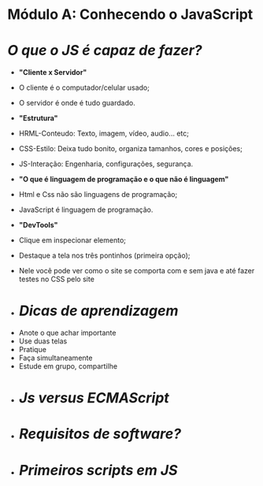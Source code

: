 # Módulo A: Conhecendo o JavaScript

<h1><i><b>O que o JS é capaz de fazer?</b></i></h1>

- <b>"Cliente x Servidor"</b>
- O cliente é o computador/celular usado;
- O servidor é onde é tudo guardado.

- <b>"Estrutura"</b>

- HRML-Conteudo: Texto, imagem, vídeo, audio... etc;
- CSS-Estilo: Deixa tudo bonito, organiza tamanhos, cores e posições;
- JS-Interação: Engenharia, configurações, segurança.

- <b>"O que é linguagem de programação e o que não é linguagem"</b>

- Html e Css não são linguagens de programação;
- JavaScript é linguagem de programação.

- <b>"DevTools"</b>

- Clique em inspecionar elemento;
- Destaque a tela nos três pontinhos (primeira opção);
- Nele você pode ver como o site se comporta com e sem java e até fazer testes no CSS pelo site

* <h1><i><b>Dicas de aprendizagem</b></i></h1>

- Anote o que achar importante
- Use duas telas
- Pratique
- Faça simultaneamente
- Estude em grupo, compartilhe

* <h1><i><b>Js versus ECMAScript</b></i></h1>



* <h1><i><b>Requisitos de software?</b></i></h1>



* <h1><i><b>Primeiros scripts em JS</b></i></h1>


